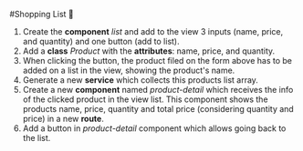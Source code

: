 #Shopping List 🛒

1. Create the **component** *list* and add to the view 3 inputs (name, price, and quantity) and one button (add to list).
2. Add a **class** *Product* with the **attributes**: name, price, and quantity.
3. When clicking the button, the product filed on the form above has to be added on a list in the view, showing the product's name.
4. Generate a new **service** which collects this products list array. 
5. Create a new **component** named *product-detail* which receives the info of the clicked product in the view list. This component shows the products name, price, quantity and total price (considering quantity and price) in a new **route**.
6. Add a button in *product-detail* component which allows going back to the list.
